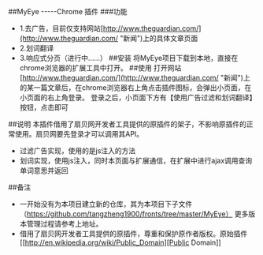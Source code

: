 ##MyEye    -----Chrome 插件
###功能
-	1.去广告，目前仅支持网站[http://www.theguardian.com/](http://www.theguardian.com/ "新闻")上的具体文章页面
-	2.划词翻译
-	3.响应式分页（进行中……）
##安装
将MyEye项目下载到本地，直接在chrome浏览器的扩展工具中打开。
##使用
打开网站[http://www.theguardian.com/](http://www.theguardian.com/ "新闻")上的某一篇文章后，在chrome浏览器右上角点击插件图标，会弹出小页面，在小页面的右上角登录。
登录之后，小页面下方有【使用广告过滤和划词翻译】按钮，点击即可

##说明
本插件借用了扇贝网开发者工具提供的原插件的架子，不影响原插件的正常使用。扇贝网要先登录才可以调用其API。
-   过滤广告实现，使用的是js注入的方法
-   划词实现，使用js注入，同时本页面与扩展通信，在扩展中进行ajax调用查询单词意思并返回


##备注
-   一开始没有为本项目建立新的仓库，其为本项目下子文件（https://github.com/tangzheng1900/fronts/tree/master/MyEye）
更多版本管理过程请参考上地址。
-   借用了扇贝网开发者工具提供的原插件，尊重和保护原作者版权。原始插件[[http://en.wikipedia.org/wiki/Public_Domain][Public Domain]]

